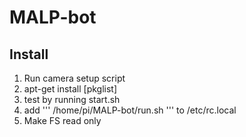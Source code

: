 # MALP-bot

## Install
1. Run camera setup script
2. apt-get install [pkglist]
3. test by running start.sh
4. add ''' /home/pi/MALP-bot/run.sh ''' to /etc/rc.local
5. Make FS read only

